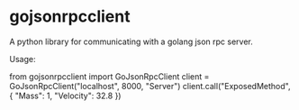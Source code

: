 gojsonrpcclient
===============

A python library for communicating with a golang json rpc server. 

Usage: 

from gojsonrpcclient import GoJsonRpcClient
client = GoJsonRpcClient("localhost", 8000, "Server")
client.call("ExposedMethod", { "Mass": 1, "Velocity": 32.8 })

